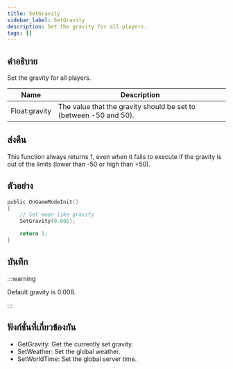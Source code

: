 ```yaml
---
title: SetGravity
sidebar_label: SetGravity
description: Set the gravity for all players.
tags: []
---
```


## คำอธิบาย

Set the gravity for all players.

| Name          | Description                                                       |
| ------------- | ----------------------------------------------------------------- |
| Float:gravity | The value that the gravity should be set to (between -50 and 50). |

## ส่งคืน

This function always returns 1, even when it fails to execute if the gravity is out of the limits (lower than -50 or high than +50).

## ตัวอย่าง

```c
public OnGameModeInit()
{
    // Set moon-like gravity
    SetGravity(0.001);

    return 1;
}
```

## บันทึก

:::warning

Default gravity is 0.008.

:::

## ฟังก์ชั่นที่เกี่ยวข้องกัน

- GetGravity: Get the currently set gravity.
- SetWeather: Set the global weather.
- SetWorldTime: Set the global server time.
